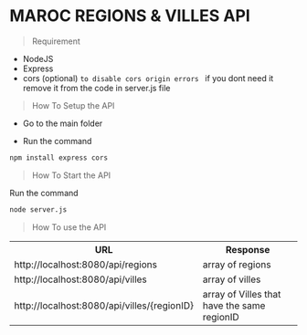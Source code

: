 # MAROC REGIONS & VILLES API 

> Requirement 

- NodeJS
- Express
- cors (optional) `to disable cors origin errors ` if you dont need it remove it from the code in server.js file 

> How To Setup the API 

- Go to the main folder 

- Run the command 

```bash
npm install express cors
```

> How To Start the API

Run the command 

```bash
node server.js
``` 

> How To use the API 

<table>
<tr>
	<th>URL </th>
	<th>Response</th>
</tr>
<tr>
	<td>http://localhost:8080/api/regions</td>
	<td>array of regions</td>
	</tr>
	<tr>
	<td>http://localhost:8080/api/villes </td>
	<td>array of villes</td>
	</tr>
		<tr>
	<td>http://localhost:8080/api/villes/{regionID}</td>
	<td>array of  Villes that have the same  regionID</td>
	</tr>
	</table>
